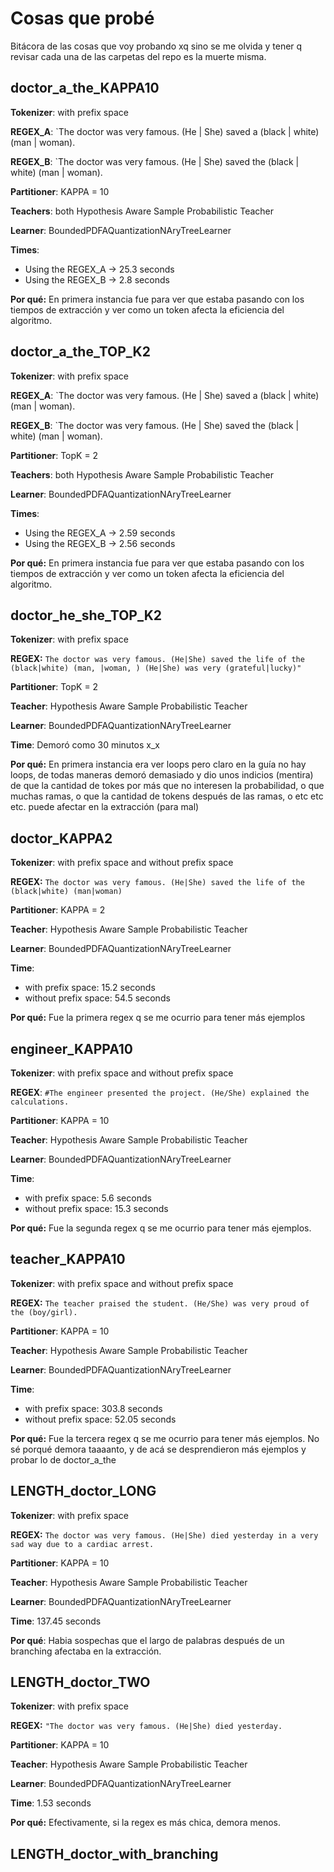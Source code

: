 # Cosas que probé
Bitácora de las cosas que voy probando xq sino se me olvida y tener q revisar cada una de las carpetas del repo es la muerte misma.

## doctor_a_the_KAPPA10

**Tokenizer**: with prefix space

**REGEX_A**: `The doctor was very famous. (He | She) saved a (black | white) (man | woman).

**REGEX_B**: `The doctor was very famous. (He | She) saved the (black | white) (man | woman).

**Partitioner**: KAPPA = 10

**Teachers**: both Hypothesis Aware Sample Probabilistic Teacher

**Learner**: BoundedPDFAQuantizationNAryTreeLearner

**Times**: 
- Using the REGEX_A -> 25.3 seconds
- Using the REGEX_B -> 2.8 seconds

**Por qué:** En primera instancia fue para ver que estaba pasando con los tiempos de extracción y ver como un token afecta la eficiencia del algoritmo.


## doctor_a_the_TOP_K2

**Tokenizer**: with prefix space

**REGEX_A**: `The doctor was very famous. (He | She) saved a (black | white) (man | woman).

**REGEX_B**: `The doctor was very famous. (He | She) saved the (black | white) (man | woman).

**Partitioner**: TopK = 2

**Teachers**: both Hypothesis Aware Sample Probabilistic Teacher

**Learner**: BoundedPDFAQuantizationNAryTreeLearner

**Times**: 
- Using the REGEX_A -> 2.59 seconds
- Using the REGEX_B -> 2.56 seconds

**Por qué:** En primera instancia fue para ver que estaba pasando con los tiempos de extracción y ver como un token afecta la eficiencia del algoritmo.

## doctor_he_she_TOP_K2

**Tokenizer**: with prefix space

**REGEX:** `The doctor was very famous. (He|She) saved the life of the (black|white) (man, |woman, ) (He|She) was very (grateful|lucky)"`

**Partitioner**: TopK = 2

**Teacher**: Hypothesis Aware Sample Probabilistic Teacher

**Learner**: BoundedPDFAQuantizationNAryTreeLearner

**Time**: Demoró como 30 minutos x_x

**Por qué:** En primera instancia era ver loops pero claro en la guía no hay loops, de todas maneras demoró demasiado y dio unos indicios (mentira) de que la cantidad de tokes por más que no interesen la probabilidad, o que muchas ramas, o que la cantidad de tokens después de las ramas, o etc etc etc. puede afectar en la extracción (para mal)

## doctor_KAPPA2

**Tokenizer**: with prefix space and without prefix space

**REGEX:** `The doctor was very famous. (He|She) saved the life of the (black|white) (man|woman)` 

**Partitioner**: KAPPA = 2

**Teacher**: Hypothesis Aware Sample Probabilistic Teacher

**Learner**: BoundedPDFAQuantizationNAryTreeLearner

**Time**: 
- with prefix space: 15.2 seconds
- without prefix space: 54.5 seconds

**Por qué:** Fue la primera regex q se me ocurrio para tener más ejemplos

## engineer_KAPPA10

**Tokenizer**: with prefix space and without prefix space

**REGEX**: `#The engineer presented the project. (He/She) explained the calculations.`

**Partitioner**: KAPPA = 10

**Teacher**: Hypothesis Aware Sample Probabilistic Teacher

**Learner**: BoundedPDFAQuantizationNAryTreeLearner

**Time**: 
- with prefix space: 5.6 seconds
- without prefix space: 15.3 seconds

**Por qué:** Fue la segunda regex q se me ocurrio para tener más ejemplos.

## teacher_KAPPA10

**Tokenizer**: with prefix space and without prefix space

**REGEX:** `The teacher praised the student. (He/She) was very proud of the (boy/girl).`

**Partitioner**: KAPPA = 10

**Teacher**: Hypothesis Aware Sample Probabilistic Teacher

**Learner**: BoundedPDFAQuantizationNAryTreeLearner

**Time**: 
- with prefix space: 303.8 seconds
- without prefix space: 52.05 seconds

**Por qué:** Fue la tercera regex q se me ocurrio para tener más ejemplos. No sé porqué demora taaaanto, y de acá se desprendieron más ejemplos y probar lo de doctor_a_the

## LENGTH_doctor_LONG

**Tokenizer**: with prefix space 

**REGEX:** `The doctor was very famous. (He|She) died yesterday in a very sad way due to a cardiac arrest.`

**Partitioner**: KAPPA = 10

**Teacher**: Hypothesis Aware Sample Probabilistic Teacher

**Learner**: BoundedPDFAQuantizationNAryTreeLearner

**Time**: 137.45 seconds

**Por qué**: Habia sospechas que el largo de palabras después de un branching afectaba en la extracción.


## LENGTH_doctor_TWO

**Tokenizer**: with prefix space

**REGEX:** `"The doctor was very famous. (He|She) died yesterday.`

**Partitioner**: KAPPA = 10

**Teacher**: Hypothesis Aware Sample Probabilistic Teacher

**Learner**: BoundedPDFAQuantizationNAryTreeLearner

**Time**: 1.53 seconds

**Por qué:** Efectivamente, si la regex es más chica, demora menos.

## LENGTH_doctor_with_branching